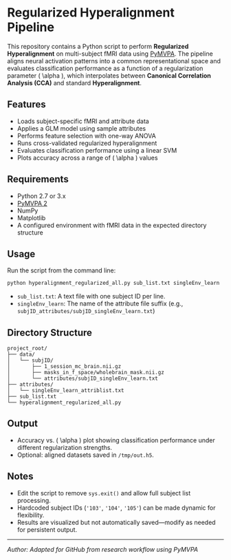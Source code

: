 # Regularized Hyperalignment Pipeline

This repository contains a Python script to perform **Regularized Hyperalignment** on multi-subject fMRI data using [PyMVPA](http://www.pymvpa.org/). The pipeline aligns neural activation patterns into a common representational space and evaluates classification performance as a function of a regularization parameter \( \alpha \), which interpolates between **Canonical Correlation Analysis (CCA)** and standard **Hyperalignment**.

## Features

- Loads subject-specific fMRI and attribute data
- Applies a GLM model using sample attributes
- Performs feature selection with one-way ANOVA
- Runs cross-validated regularized hyperalignment
- Evaluates classification performance using a linear SVM
- Plots accuracy across a range of \( \alpha \) values

## Requirements

- Python 2.7 or 3.x
- [PyMVPA 2](http://www.pymvpa.org/)
- NumPy
- Matplotlib
- A configured environment with fMRI data in the expected directory structure

## Usage

Run the script from the command line:
```bash
python hyperalignment_regularized_all.py sub_list.txt singleEnv_learn
```

- `sub_list.txt`: A text file with one subject ID per line.
- `singleEnv_learn`: The name of the attribute file suffix (e.g., `subjID_attributes/subjID_singleEnv_learn.txt`)

## Directory Structure

```
project_root/
├── data/
│   └── subjID/
│       ├── 1_session_mc_brain.nii.gz
│       ├── masks_in_f_space/wholebrain_mask.nii.gz
│       └── attributes/subjID_singleEnv_learn.txt
├── attributes/
│   └── singleEnv_learn_attriblist.txt
├── sub_list.txt
└── hyperalignment_regularized_all.py
```

## Output

- Accuracy vs. \( \alpha \) plot showing classification performance under different regularization strengths.
- Optional: aligned datasets saved in `/tmp/out.h5`.

## Notes

- Edit the script to remove `sys.exit()` and allow full subject list processing.
- Hardcoded subject IDs (`'103'`, `'104'`, `'105'`) can be made dynamic for flexibility.
- Results are visualized but not automatically saved—modify as needed for persistent output.

---

*Author: Adapted for GitHub from research workflow using PyMVPA*